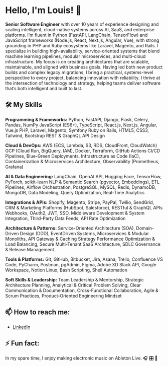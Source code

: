 # Hello, I'm Louis! 👋

**Senior Software Engineer** with over 10 years of experience designing and scaling intelligent, cloud-native systems across AI, SaaS, and enterprise platforms. I’m fluent in Python (FastAPI, LangChain, TensorFlow) and JavaScript frameworks (Node.js, React, Next.js, Angular, Vue), with strong grounding in PHP and Ruby ecosystems like Laravel, Magento, and Rails. I specialize in building high-availability, service-oriented systems that blend machine learning pipelines, modular microservices, and multi-cloud infrastructure. My focus is on creating architectures that are scalable, maintainable, and aligned with business goals. Having led both new product builds and complex legacy migrations, I bring a practical, systems-level perspective to every project, balancing innovation with reliability. I thrive at the intersection of technology and strategy, helping teams deliver software that’s both intelligent and built to last.

## 🛠️ My Skills

**Programming & Frameworks:** Python, FastAPI, Django, Flask, Celery, Pandas, NumPy JavaScript (ES6+), TypeScript, React.js, Next.js, Angular, Vue.js PHP, Laravel, Magento, Symfony Ruby on Rails, HTML5, CSS3, Tailwind, Bootstrap REST & GraphQL API Design


**Cloud & DevOps:** AWS (ECS, Lambda, S3, RDS, CloudFront, CloudWatch) GCP (Cloud Run, BigQuery, IAM), Docker, Terraform, GitHub Actions CI/CD Pipelines, Blue-Green Deployments, Infrastructure as Code (IaC), Containerization & Microservices Architecture, Observability (Prometheus, Grafana)


**AI & Data Engineering:** LangChain, OpenAI API, Hugging Face, TensorFlow, PyTorch, scikit-learn NLP & Semantic Search (pgvector, Embeddings), ETL Pipelines, Airflow Orchestration, PostgreSQL, MySQL, Redis, DynamoDB, MongoDB, Data Modeling, Query Optimization, Real-Time Analytics


**Integrations & APIs:** Shopify, Magento, Stripe, PayPal, Twilio, SendGrid, CRM & Marketing Platforms (HubSpot, Salesforce), RESTful & GraphQL APIs Webhooks, OAuth2, JWT, SSO, Middleware Development & System Integration, Third-Party Data Feeds, API Rate Optimization


**Architecture & Patterns:** Service-Oriented Architecture (SOA), Domain-Driven Design (DDD), EventDriven Systems, Microservices & Modular Monoliths, API Gateway & Caching Strategy Performance Optimization & Load Balancing, Secure Multi-Tenant SaaS Architecture, SDLC Governance & Release Management


**Tools & Platforms:** Git, GitHub, Bitbucket, Jira, Asana, Trello, Confluence VS Code, PyCharm, Postman, pgAdmin, Figma, Adobe XD Slack API, Google Workspace, Notion Linux, Bash Scripting, Shell Automation


**Soft Skills & Leadership:** Team Leadership & Mentorship, Strategic Architecture Planning, Analytical & Critical Problem Solving, Clear Communication & Documentation, Cross-Functional Collaboration, Agile & Scrum Practices, Product-Oriented Engineering Mindset

## 📫 How to reach me:

- [LinkedIn](https://www.linkedin.com/in/lmmedina/)

## ⚡ Fun fact:

In my spare time, I enjoy making electronic music on Ableton Live. 🎧  🎛️  📀 
